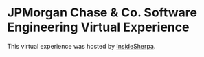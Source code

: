 # JPMorgan Chase & Co. Software Engineering Virtual Experience
This virtual experience was hosted by <a href=https://www.insidesherpa.com/>InsideSherpa</a>. <br>
